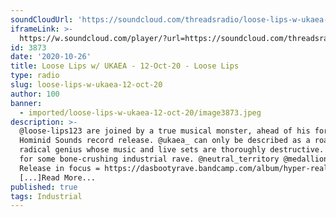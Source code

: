 ```yaml
---
soundCloudUrl: 'https://soundcloud.com/threadsradio/loose-lips-w-ukaea-12-oct-20'
iframeLink: >-
  https://w.soundcloud.com/player/?url=https://soundcloud.com/threadsradio/loose-lips-w-ukaea-12-oct-20&color=00aabb&auto_play=false&hide_related=false&show_comments=true&show_user=true&show_reposts=false
id: 3873
date: '2020-10-26'
title: Loose Lips w/ UKAEA - 12-Oct-20 - Loose Lips
type: radio
slug: loose-lips-w-ukaea-12-oct-20
author: 100
banner:
  - imported/loose-lips-w-ukaea-12-oct-20/image3873.jpeg
description: >-
  @loose-lips123 are joined by a true musical monster, ahead of his forthcoming
  Hominid Sounds record release. @ukaea_ can only be described as a roaring
  radical genius whose music and live sets are thoroughly destructive. Get ready
  for some bone-crushing industrial rave. @neutral_territory @medallionmanmusic
  Release in focus = https://dasbootyrave.bandcamp.com/album/hyper-reality
  [...]Read More...
published: true
tags: Industrial
---
```

